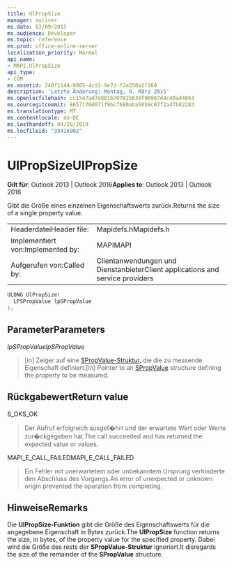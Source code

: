 ```yaml
---
title: UlPropSize
manager: soliver
ms.date: 03/09/2015
ms.audience: Developer
ms.topic: reference
ms.prod: office-online-server
localization_priority: Normal
api_name:
- MAPI.UlPropSize
api_type:
- COM
ms.assetid: 240f1144-0805-4cd1-9e7d-f2a550a2f160
description: 'Letzte Änderung: Montag, 9. März 2015'
ms.openlocfilehash: cc1547ad7d881b707825630f96987d4c40ad4863
ms.sourcegitcommit: 8657170d071f9bcf680aba50b9c07f2a4fb82283
ms.translationtype: MT
ms.contentlocale: de-DE
ms.lasthandoff: 04/28/2019
ms.locfileid: "33416902"
---
```

# <a name="ulpropsize"></a><span data-ttu-id="ed7f3-103">UlPropSize</span><span class="sxs-lookup"><span data-stu-id="ed7f3-103">UlPropSize</span></span>

  
  
<span data-ttu-id="ed7f3-104">**Gilt für**: Outlook 2013 | Outlook 2016</span><span class="sxs-lookup"><span data-stu-id="ed7f3-104">**Applies to**: Outlook 2013 | Outlook 2016</span></span> 
  
<span data-ttu-id="ed7f3-105">Gibt die Größe eines einzelnen Eigenschaftswerts zurück.</span><span class="sxs-lookup"><span data-stu-id="ed7f3-105">Returns the size of a single property value.</span></span> 
  
|||
|:-----|:-----|
|<span data-ttu-id="ed7f3-106">Headerdatei</span><span class="sxs-lookup"><span data-stu-id="ed7f3-106">Header file:</span></span>  <br/> |<span data-ttu-id="ed7f3-107">Mapidefs.h</span><span class="sxs-lookup"><span data-stu-id="ed7f3-107">Mapidefs.h</span></span>  <br/> |
|<span data-ttu-id="ed7f3-108">Implementiert von:</span><span class="sxs-lookup"><span data-stu-id="ed7f3-108">Implemented by:</span></span>  <br/> |<span data-ttu-id="ed7f3-109">MAPI</span><span class="sxs-lookup"><span data-stu-id="ed7f3-109">MAPI</span></span>  <br/> |
|<span data-ttu-id="ed7f3-110">Aufgerufen von:</span><span class="sxs-lookup"><span data-stu-id="ed7f3-110">Called by:</span></span>  <br/> |<span data-ttu-id="ed7f3-111">Clientanwendungen und Dienstanbieter</span><span class="sxs-lookup"><span data-stu-id="ed7f3-111">Client applications and service providers</span></span>  <br/> |
   
```cpp
ULONG UlPropSize(
  LPSPropValue lpSPropValue
);
```

## <a name="parameters"></a><span data-ttu-id="ed7f3-112">Parameter</span><span class="sxs-lookup"><span data-stu-id="ed7f3-112">Parameters</span></span>

 <span data-ttu-id="ed7f3-113">_lpSPropValue_</span><span class="sxs-lookup"><span data-stu-id="ed7f3-113">_lpSPropValue_</span></span>
  
> <span data-ttu-id="ed7f3-114">[in] Zeiger auf eine [SPropValue-Struktur,](spropvalue.md) die die zu messende Eigenschaft definiert.</span><span class="sxs-lookup"><span data-stu-id="ed7f3-114">[in] Pointer to an [SPropValue](spropvalue.md) structure defining the property to be measured.</span></span> 
    
## <a name="return-value"></a><span data-ttu-id="ed7f3-115">Rückgabewert</span><span class="sxs-lookup"><span data-stu-id="ed7f3-115">Return value</span></span>

<span data-ttu-id="ed7f3-116">S_OK</span><span class="sxs-lookup"><span data-stu-id="ed7f3-116">S_OK</span></span> 
  
> <span data-ttu-id="ed7f3-117">Der Aufruf erfolgreich ausgef�hrt und der erwartete Wert oder Werte zur�ckgegeben hat.</span><span class="sxs-lookup"><span data-stu-id="ed7f3-117">The call succeeded and has returned the expected value or values.</span></span> 
    
<span data-ttu-id="ed7f3-118">MAPI_E_CALL_FAILED</span><span class="sxs-lookup"><span data-stu-id="ed7f3-118">MAPI_E_CALL_FAILED</span></span> 
  
> <span data-ttu-id="ed7f3-119">Ein Fehler mit unerwartetem oder unbekanntem Ursprung verhinderte den Abschluss des Vorgangs.</span><span class="sxs-lookup"><span data-stu-id="ed7f3-119">An error of unexpected or unknown origin prevented the operation from completing.</span></span>
    
## <a name="remarks"></a><span data-ttu-id="ed7f3-120">Hinweise</span><span class="sxs-lookup"><span data-stu-id="ed7f3-120">Remarks</span></span>

<span data-ttu-id="ed7f3-121">Die **UlPropSize-Funktion** gibt die Größe des Eigenschaftswerts für die angegebene Eigenschaft in Bytes zurück.</span><span class="sxs-lookup"><span data-stu-id="ed7f3-121">The **UlPropSize** function returns the size, in bytes, of the property value for the specified property.</span></span> <span data-ttu-id="ed7f3-122">Dabei wird die Größe des rests der **SPropValue-Struktur** ignoriert.</span><span class="sxs-lookup"><span data-stu-id="ed7f3-122">It disregards the size of the remainder of the **SPropValue** structure.</span></span> 
  

